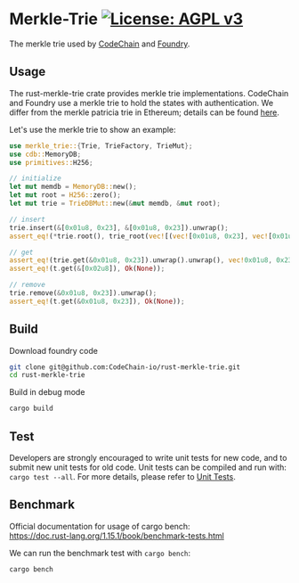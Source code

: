 # Merkle-Trie [![License: AGPL v3](https://img.shields.io/badge/License-AGPL%20v3-blue.svg)](https://www.gnu.org/licenses/agpl-3.0)
The merkle trie used by [CodeChain](https://github.com/CodeChain-io/codechain) and [Foundry](https://github.com/CodeChain-io/foundry).

## Usage

The rust-merkle-trie crate provides merkle trie implementations. CodeChain and Foundry use a merkle trie to hold the states with authentication. We differ from the merkle patricia trie in Ethereum; details can be found [here](https://github.com/CodeChain-io/codechain/blob/master/spec/Merkle-Trie.md). 

Let's use the merkle trie to show an example:

```rust
use merkle_trie::{Trie, TrieFactory, TrieMut};
use cdb::MemoryDB;
use primitives::H256;

// initialize
let mut memdb = MemoryDB::new();
let mut root = H256::zero();
let mut trie = TrieDBMut::new(&mut memdb, &mut root);

// insert
trie.insert(&[0x01u8, 0x23], &[0x01u8, 0x23]).unwrap();
assert_eq!(*trie.root(), trie_root(vec![(vec![0x01u8, 0x23], vec![0x01u8, 0x23])]));

// get
assert_eq!(trie.get(&0x01u8, 0x23]).unwrap().unwrap(), vec!0x01u8, 0x23]);
assert_eq!(t.get(&[0x02u8]), Ok(None));

// remove
trie.remove(&0x01u8, 0x23]).unwrap();
assert_eq!(t.get(&0x01u8, 0x23]), Ok(None));
```


## Build

Download foundry code

```sh
git clone git@github.com:CodeChain-io/rust-merkle-trie.git
cd rust-merkle-trie
```

Build in debug mode

```sh
cargo build
```

## Test

Developers are strongly encouraged to write unit tests for new code, and to submit new unit tests for old code. Unit tests can be compiled and run with: `cargo test --all`. For more details, please refer to [Unit Tests](https://github.com/CodeChain-io/codechain/wiki/Unit-Tests).

## Benchmark

Official documentation for usage of cargo bench:  
https://doc.rust-lang.org/1.15.1/book/benchmark-tests.html

We can run the benchmark test with `cargo bench`:

```sh
cargo bench
```